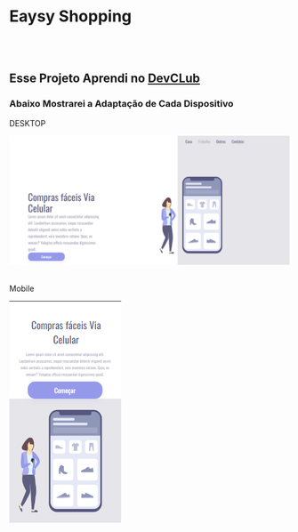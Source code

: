 <h1>Eaysy Shopping </h1>
<br>
<br>
<h2>Esse Projeto Aprendi no <a href="https://rodolfomori.com.br/devclub">DevCLub</a></h2>
<h3>Abaixo  Mostrarei a Adaptação de Cada Dispositivo</h3>
<p>DESKTOP</p>
<img src="https://raw.githubusercontent.com/Pedrobraz43/1projeto/master/img/Desktop.png">
<br>
<br>
<p>Mobile</p>
<img src="https://github.com/Pedrobraz43/1projeto/blob/master/img/Mobile.png?raw=true">
